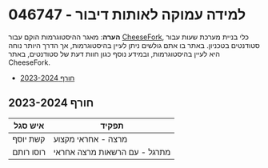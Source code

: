 # 046747 - למידה עמוקה לאותות דיבור

**הערה**: מאגר ההיסטוגרמות הוקם עבור [CheeseFork](https://cheesefork.cf/), כלי בניית מערכת שעות עבור סטודנטים בטכניון. באתר בו אתם גולשים ניתן לעיין בהיסטוגרמות, אך הדרך היותר נוחה היא לעיין בהיסטוגרמות, ובמידע נוסף כגון חוות דעת של סטודנטים, באתר CheeseFork.

* [חורף 2023-2024](#202301)

<h2 id="202301">חורף 2023-2024</h2>

| איש סגל | תפקיד |
| ---- | ---- |
| קשת יוסף | מרצה - אחראי מקצוע |
| רוסו רותם | מתרגל - עם הרשאות מרצה אחראי |

